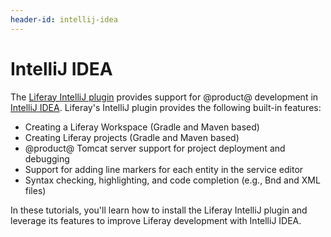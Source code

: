 ```yaml
---
header-id: intellij-idea
---
```


# IntelliJ IDEA

The
[Liferay IntelliJ plugin](https://plugins.jetbrains.com/plugin/10739-liferay-intellij-plugin)
provides support for @product@ development in [IntelliJ
IDEA](https://www.jetbrains.com/idea/). Liferay's IntelliJ plugin provides the
following built-in features:

- Creating a Liferay Workspace (Gradle and Maven based)
- Creating Liferay projects (Gradle and Maven based)
- @product@ Tomcat server support for project deployment and debugging
- Support for adding line markers for each entity in the service editor
- Syntax checking, highlighting, and code completion (e.g., Bnd and XML files)

In these tutorials, you'll learn how to install the Liferay IntelliJ plugin and
leverage its features to improve Liferay development with IntelliJ IDEA.
